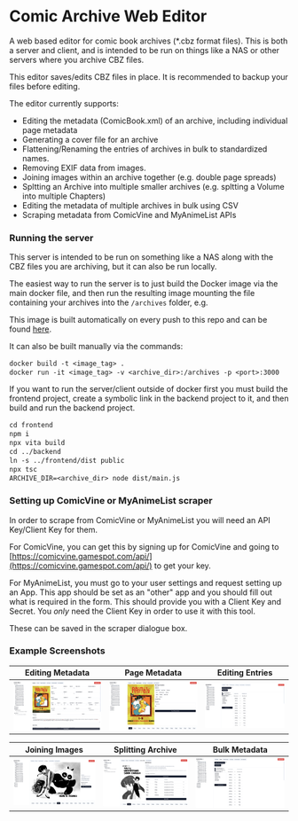 # Comic Archive Web Editor

A web based editor for comic book archives (\*.cbz format files). This is both a server and client, and is intended to be run on things like a NAS or other servers where you archive CBZ files.

This editor saves/edits CBZ files in place. It is recommended to backup your files before editing.

The editor currently supports:

- Editing the metadata (ComicBook.xml) of an archive, including individual page metadata
- Generating a cover file for an archive
- Flattening/Renaming the entries of archives in bulk to standardized names.
- Removing EXIF data from images.
- Joining images within an archive together (e.g. double page spreads)
- Spltting an Archive into multiple smaller archives (e.g. spltting a Volume into multiple Chapters)
- Editing the metadata of multiple archives in bulk using CSV
- Scraping metadata from ComicVine and MyAnimeList APIs

### Running the server

This server is intended to be run on something like a NAS along with the CBZ files you are archiving, but it can also be run locally.

The easiest way to run the server is to just build the Docker image via the main docker file, and then run the resulting image mounting the file containing your archives into the `/archives` folder, e.g.

This image is built automatically on every push to this repo and can be found [here](https://github.com/LtSquigs/comic-archive-web-editor/pkgs/container/ltsquigs%2Fcomic-archive-web-editor).

It can also be built manually via the commands:

```
docker build -t <image_tag> .
docker run -it <image_tag> -v <archive_dir>:/archives -p <port>:3000
```

If you want to run the server/client outside of docker first you must build the frontend project, create a symbolic link in the backend project to it, and then build and run the backend project.

```
cd frontend
npm i
npx vita build
cd ../backend
ln -s ../frontend/dist public
npx tsc
ARCHIVE_DIR=<archive_dir> node dist/main.js
```

### Setting up ComicVine or MyAnimeList scraper

In order to scrape from ComicVine or MyAnimeList you will need an API Key/Client Key for them.

For ComicVine, you can get this by signing up for ComicVine and going to [https://comicvine.gamespot.com/api/](https://comicvine.gamespot.com/api/) to get your key.

For MyAnimeList, you must go to your user settings and request setting up an App. This app should be set as an "other" app and you should fill out what is required in the form. This should provide you with a Client Key and Secret. You _only_ need the Client Key in order to use it with this tool.

These can be saved in the scraper dialogue box.

### Example Screenshots

| Editing Metadata                                          | Page Metadata                                            | Editing Entries                                        |
| --------------------------------------------------------- | -------------------------------------------------------- | ------------------------------------------------------ |
| ![Editing Metadata](docs/metadata.png 'Editing Metadata') | ![Page Metadata](docs/page-metadata.png 'Page Metadata') | ![Editing Entries](docs/entries.png 'Editing Entries') |

| Joining Images                                          | Splitting Archive                                                 | Bulk Metadata                                      |
| ------------------------------------------------------- | ----------------------------------------------------------------- | -------------------------------------------------- |
| ![Joining Images](docs/join-image.png 'Joining Images') | ![Splitting Archive](docs/split-archives.png 'Splitting Archive') | ![Bulk Metadata](docs/entries.png 'Bulk Metadata') |
